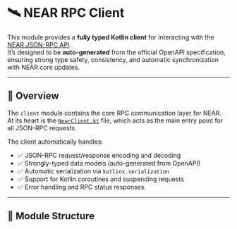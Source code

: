 # 🛰️ NEAR RPC Client

This module provides a **fully typed Kotlin client** for interacting with the [NEAR JSON-RPC API](https://docs.near.org/api/rpc/introduction).  
It’s designed to be **auto-generated** from the official OpenAPI specification, ensuring strong type safety, consistency, and automatic synchronization with NEAR core updates.

---

## 🚀 Overview

The `client` module contains the core RPC communication layer for NEAR.  
At its heart is the [`NearClient.kt`](./src/main/kotlin/io/github/hosseinkarami_dev/near/rpc/NearClient.kt) file, which acts as the main entry point for all JSON-RPC requests.

The client automatically handles:
- ✅ JSON-RPC request/response encoding and decoding
- ✅ Strongly-typed data models (auto-generated from OpenAPI)
- ✅ Automatic serialization via `kotlinx.serialization`
- ✅ Support for Kotlin coroutines and suspending requests
- ✅ Error handling and RPC status responses

---

## 🧩 Module Structure